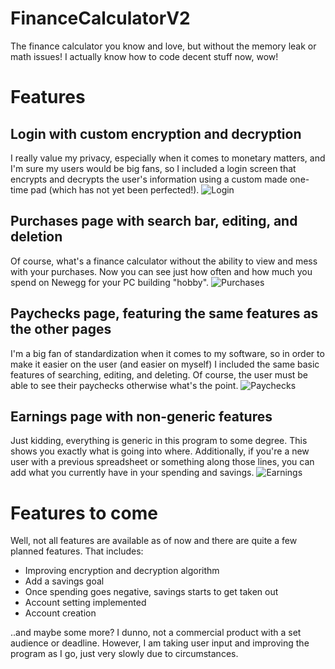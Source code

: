 # FinanceCalculatorV2
The finance calculator you know and love, but without the memory leak or math issues! I actually know how to code decent stuff now, wow!
# Features
## Login with custom encryption and decryption
I really value my privacy, especially when it comes to monetary matters, and I'm sure my users would be big fans, so I included a login screen that encrypts and decrypts the user's information using a custom made one-time pad (which has not yet been perfected!).
![Login](https://github.com/UnitedPuggs/FinanceCalculatorV2/blob/master/login.png)

## Purchases page with search bar, editing, and deletion
Of course, what's a finance calculator without the ability to view and mess with your purchases. Now you can see just how often and how much you spend on Newegg for your PC building "hobby". 
![Purchases](https://github.com/UnitedPuggs/FinanceCalculatorV2/blob/master/purchases.png)

## Paychecks page, featuring the same features as the other pages
I'm a big fan of standardization when it comes to my software, so in order to make it easier on the user (and easier on myself) I included the same basic features of searching, editing, and deleting. Of course, the user must be able to see their paychecks otherwise what's the point.
![Paychecks](https://github.com/UnitedPuggs/FinanceCalculatorV2/blob/master/paychecks.png)

## Earnings page with non-generic features
Just kidding, everything is generic in this program to some degree. This shows you exactly what is going into where. Additionally, if you're a new user with a previous spreadsheet or something along those lines, you can add what you currently have in your spending and savings.
![Earnings](https://github.com/UnitedPuggs/FinanceCalculatorV2/blob/master/earnings.png)

# Features to come
Well, not all features are available as of now and there are quite a few planned features. That includes: 
* Improving encryption and decryption algorithm
* Add a savings goal
* Once spending goes negative, savings starts to get taken out
* Account setting implemented
* Account creation

..and maybe some more? I dunno, not a commercial product with a set audience or deadline. However, I am taking user input and improving the program as I go, just very slowly due to circumstances.
